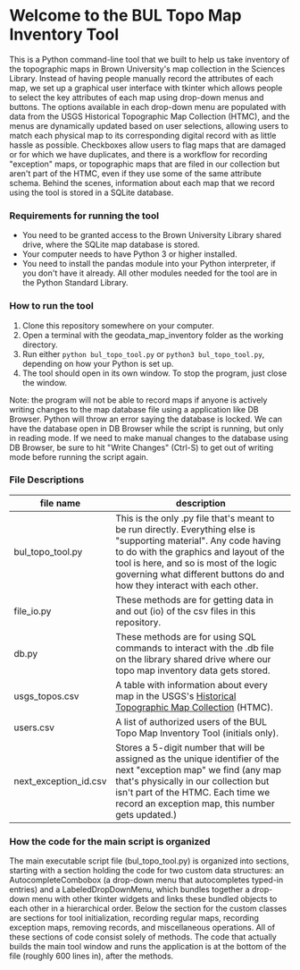 # Welcome to the BUL Topo Map Inventory Tool
This is a Python command-line tool that we built to help us take inventory of the topographic maps in Brown University's map collection in the Sciences Library. Instead of having people manually record the attributes of each map, we set up a graphical user interface with tkinter which allows people to select the key attributes of each map using drop-down menus and buttons. The options available in each drop-down menu are populated with data from the USGS Historical Topographic Map Collection (HTMC), and the menus are dynamically updated based on user selections, allowing users to match each physical map to its corresponding digital record with as little hassle as possible. Checkboxes allow users to flag maps that are damaged or for which we have duplicates, and there is a workflow for recording "exception" maps, or topographic maps that are filed in our collection but aren't part of the HTMC, even if they use some of the same attribute schema. Behind the scenes, information about each map that we record using the tool is stored in a SQLite database.

### Requirements for running the tool
- You need to be granted access to the Brown University Library shared drive, where the SQLite map database is stored.
- Your computer needs to have Python 3 or higher installed.
- You need to install the pandas module into your Python interpreter, if you don't have it already. All other modules needed for the tool are in the Python Standard Library.

### How to run the tool
1. Clone this repository somewhere on your computer.
2. Open a terminal with the geodata_map_inventory folder as the working directory.
3. Run either ```python bul_topo_tool.py``` or ```python3 bul_topo_tool.py```, depending on how your Python is set up.
4. The tool should open in its own window. To stop the program, just close the window.

Note: the program will not be able to record maps if anyone is actively writing changes to the map database file using a application like DB Browser. Python will throw an error saying the database is locked. We can have the database open in DB Browser while the script is running, but only in reading mode. If we need to make manual changes to the database using DB Browser, be sure to hit "Write Changes" (Ctrl-S) to get out of writing mode before running the script again. 

### File Descriptions
| file name | description                                                                                                  |
| --------- | ------------------------------------------------------------------------------------------------------------ |
| bul_topo_tool.py | This is the only .py file that's meant to be run directly. Everything else is "supporting material". Any code having to do with the graphics and layout of the tool is here, and so is most of the logic governing what different buttons do and how they interact with each other. |
| file_io.py | These methods are for getting data in and out (io) of the csv files in this repository.
| db.py | These methods are for using SQL commands to interact with the .db file on the library shared drive where our topo map inventory data gets stored.
| usgs_topos.csv | A table with information about every map in the USGS's [Historical Topographic Map Collection](https://www.usgs.gov/programs/national-geospatial-program/historical-topographic-maps-preserving-past) (HTMC). |
| users.csv | A list of authorized users of the BUL Topo Map Inventory Tool (initials only). |
| next_exception_id.csv | Stores a 5-digit number that will be assigned as the unique identifier of the next "exception map" we find (any map that's physically in our collection but isn't part of the HTMC. Each time we record an exception map, this number gets updated.)

### How the code for the main script is organized

The main executable script file (bul_topo_tool.py) is organized into sections, starting with a section holding the code for two custom data structures: an AutocompleteCombobox (a drop-down menu that autocompletes typed-in entries) and a LabeledDropDownMenu, which bundles together a drop-down menu with other tkinter widgets and links these bundled objects to each other in a hierarchical order. Below the section for the custom classes are sections for tool initialization, recording regular maps, recording exception maps, removing records, and miscellaneous operations. All of these sections of code consist solely of methods. The code that actually builds the main tool window and runs the application is at the bottom of the file (roughly 600 lines in), after the methods.